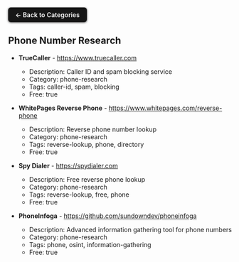 <div align="left">
<a href="../README.md#-categories" style="display:inline-block;padding:8px 16px;background:#161616;border-radius:6px;color:whitesmoke;font-weight:600;text-decoration:none;box-shadow:0 1px 4px #3a3939ff;margin:10px 0px 0px">← Back to Categories</a>
</div>

## Phone Number Research

- **TrueCaller** - https://www.truecaller.com
  - Description: Caller ID and spam blocking service
  - Category: phone-research
  - Tags: caller-id, spam, blocking
  - Free: true

- **WhitePages Reverse Phone** - https://www.whitepages.com/reverse-phone
  - Description: Reverse phone number lookup
  - Category: phone-research
  - Tags: reverse-lookup, phone, directory
  - Free: true

- **Spy Dialer** - https://spydialer.com
  - Description: Free reverse phone lookup
  - Category: phone-research
  - Tags: reverse-lookup, free, phone
  - Free: true

- **PhoneInfoga** - https://github.com/sundowndev/phoneinfoga
  - Description: Advanced information gathering tool for phone numbers
  - Category: phone-research
  - Tags: phone, osint, information-gathering
  - Free: true